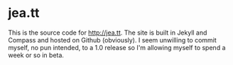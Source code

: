 # jea.tt

This is the source code for http://jea.tt. The site is built in Jekyll and Compass and hosted on Github (obviously). I seem unwilling to commit myself, no pun intended, to a 1.0 release so I'm allowing myself to spend a week or so in beta.